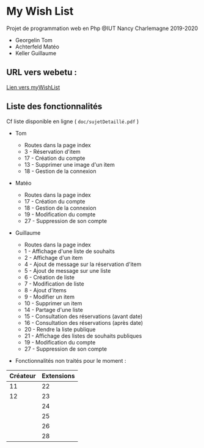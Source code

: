 
# My Wish List

Projet de programmation web en Php
@IUT Nancy Charlemagne
2019-2020

 - Georgelin Tom
 - Achterfeld Matéo
 - Keller Guillaume
 
## URL vers webetu :

[Lien vers myWishList](https://webetu.iutnc.univ-lorraine.fr/www/keller73u/myWishList)

## Liste des fonctionnalités

Cf liste disponible en ligne ( `doc/sujetDetaillé.pdf` )

 - Tom
	 - Routes dans la page index
	 - 3 - Réservation d'item
	 - 17 - Création du compte
	 - 13 - Supprimer une image d'un item
	 - 18 - Gestion de la connexion
 - Matéo
	 - Routes dans la page index
	 - 17 - Création du compte
	 - 18 - Gestion de la connexion
	 - 19 - Modification du compte
	 - 27 - Suppression de son compte
 - Guillaume
	 - Routes dans la page index
	 - 1 - Affichage d'une liste de souhaits
	 - 2 - Affichage d'un item
	 - 4 - Ajout de message sur la réservation d'item
	 - 5 - Ajout de message sur une liste
	 - 6 - Création de liste
	 - 7 - Modification de liste
	 - 8 - Ajout d'items
	 - 9 - Modifier un item
	 - 10 - Supprimer un item
	 - 14 - Partage d'une liste
	 - 15 - Consultation des réservations (avant date)
	 - 16 - Consultation des réservations (après date)
	 - 20 - Rendre la liste publique
	 - 21 - Affichage des listes de souhaits publiques 
	 - 19 - Modification du compte
	 - 27 - Suppression de son compte
	 
- Fonctionnalités non traités pour le moment :

| Créateur | Extensions 
|-|-
| 11 | 22
| 12 | 23
|  | 24
|  | 25
|  | 26
|  | 28
